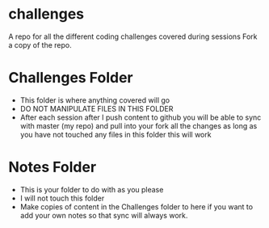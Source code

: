 # challenges

A repo for all the different coding challenges covered during sessions
Fork a copy of the repo.

# Challenges Folder
- This folder is where anything covered will go 
- DO NOT MANIPULATE FILES IN THIS FOLDER
- After each session after I push content to github you will be able to sync with master (my repo) and pull into your fork all the changes as long as you have not touched any files in this folder this will work

# Notes Folder
- This is your folder to do with as you please
- I will not touch this folder
- Make copies of content in the Challenges folder to here if you want to add your own notes so that sync will always work.
